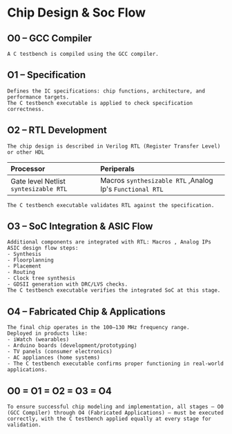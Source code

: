 
# Chip Design & Soc Flow

## O0 – GCC Compiler

    A C testbench is compiled using the GCC compiler.

## O1 – Specification

    Defines the IC specifications: chip functions, architecture, and performance targets.
    The C testbench executable is applied to check specification correctness.

## O2 – RTL Development

    The chip design is described in Verilog RTL (Register Transfer Level) or other HDL

| Processor | Periperals |
| :-------- | :--------- |
| Gate level Netlist `syntesizable RTL`| Macros `synthesizable RTL` ,Analog Ip's `Functional RTL`|

    The C testbench executable validates RTL against the specification.

## O3 – SoC Integration & ASIC Flow

    Additional components are integrated with RTL: Macros , Analog IPs 
    ASIC design flow steps: 
    - Synthesis
    - Floorplanning
    - Placement
    - Routing
    - Clock tree synthesis
    - GDSII generation with DRC/LVS checks.
    The C testbench executable verifies the integrated SoC at this stage.

## O4 – Fabricated Chip & Applications

    The final chip operates in the 100–130 MHz frequency range.
    Deployed in products like:
    - iWatch (wearables)
    - Arduino boards (development/prototyping)
    - TV panels (consumer electronics)
    - AC appliances (home systems)
    - The C testbench executable confirms proper functioning in real-world applications.
    
## O0 = O1 = O2 = O3 = O4

    To ensure successful chip modeling and implementation, all stages — O0 (GCC Compiler) through O4 (Fabricated Applications) — must be executed correctly, with the C testbench applied equally at every stage for validation.




